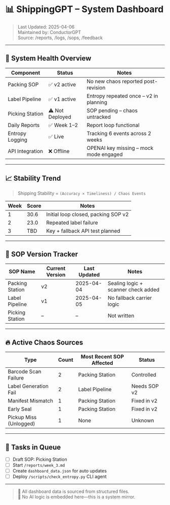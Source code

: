 # 📊 ShippingGPT – System Dashboard

> Last Updated: 2025-04-06  
> Maintained by: ConductorGPT  
> Source: /reports, /logs, /sops, /feedback

---

## 🔧 System Health Overview

| Component         | Status       | Notes                                    |
|------------------|--------------|------------------------------------------|
| Packing SOP       | ✅ v2 active | No new chaos reported post-revision      |
| Label Pipeline    | ✅ v1 active | Entropy repeated once – v2 in planning  |
| Picking Station   | ⚠️ Not Deployed | SOP pending – chaos untracked           |
| Daily Reports     | ✅ Week 1–2 | Report loop functional                   |
| Entropy Logging   | ✅ Live      | Tracking 6 events across 2 weeks         |
| API Integration   | ❌ Offline   | OPENAI key missing – mock mode engaged   |

---

## 📈 Stability Trend

> Shipping Stability = `(Accuracy × Timeliness) / Chaos Events`

| Week | Score | Notes                                |
|------|-------|--------------------------------------|
| 1    | 30.6  | Initial loop closed, packing SOP v2  |
| 2    | 23.0  | Repeated label failure               |
| 3    | TBD   | Key + fallback API test planned      |

---

## 🧠 SOP Version Tracker

| SOP Name           | Current Version | Last Updated  | Notes                              |
|--------------------|------------------|---------------|-------------------------------------|
| Packing Station     | v2              | 2025-04-04     | Sealing logic + scanner check added |
| Label Pipeline      | v1              | 2025-04-05     | No fallback carrier logic           |
| Picking Station     | –               | –              | Not written                         |

---

## 🔥 Active Chaos Sources

| Type                   | Count | Most Recent SOP Affected    | Status      |
|------------------------|-------|-----------------------------|-------------|
| Barcode Scan Failure   | 2     | Packing Station             | Controlled  |
| Label Generation Fail  | 2     | Label Pipeline              | Needs SOP v2|
| Manifest Mismatch      | 1     | Packing Station             | Fixed in v2 |
| Early Seal             | 1     | Packing Station             | Fixed in v2 |
| Pickup Miss (Unlogged) | 1     | None                        | Unknown     |

---

## 📌 Tasks in Queue

- [ ] Draft SOP: Picking Station
- [ ] Start `/reports/week_3.md`
- [ ] Create `dashboard_data.json` for auto updates
- [ ] Deploy `/scripts/check_entropy.py` CLI agent

---

> 📁 All dashboard data is sourced from structured files.  
> 🧠 No AI logic is embedded here—this is a system mirror.

